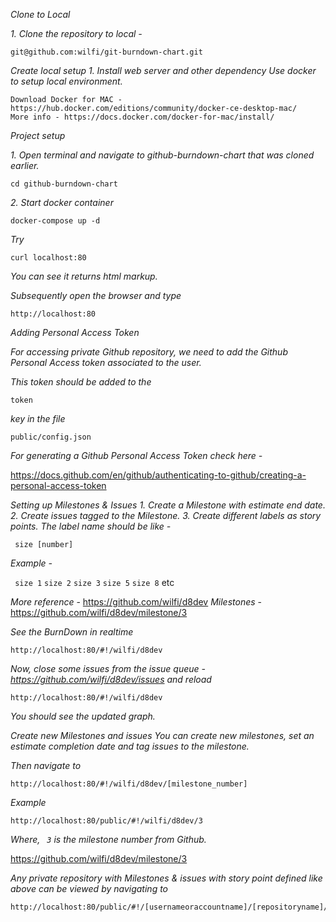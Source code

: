 _Clone to Local_

_1. Clone the repository to local -_ 
```
git@github.com:wilfi/git-burndown-chart.git
```
_Create local setup_
_1. Install web server and other dependency_
_Use docker to setup local environment._ 

 ```
Download Docker for MAC - https://hub.docker.com/editions/community/docker-ce-desktop-mac/
More info - https://docs.docker.com/docker-for-mac/install/

```
_Project setup_

_1. Open terminal and navigate to  github-burndown-chart that was cloned earlier._

```
cd github-burndown-chart
```
_2. Start docker container_

```
docker-compose up -d
```

_Try_ 

```
curl localhost:80
```

_You can see it returns html markup._

_Subsequently open the browser and type_

```
http://localhost:80
```

_Adding Personal Access Token_

_For accessing private Github repository, we need to add the Github Personal Access token associated to the user._ 

_This token should be added to the_ 

``` token ``` 

_key in the file_


```
public/config.json
```

_For generating a Github Personal Access Token check here -_ 

https://docs.github.com/en/github/authenticating-to-github/creating-a-personal-access-token 

_Setting up Milestones & Issues_
_1. Create a Milestone with estimate end date._
_2. Create issues tagged to the Milestone._
_3. Create different labels as story points. The label name should be like -_ 

``` size [number]```

_Example -_ 

``` size 1```  ``` size 2 ``` ``` size 3 ``` ``` size 5 ``` ``` size 8 ```  etc

_More reference_ - https://github.com/wilfi/d8dev
_Milestones_ - https://github.com/wilfi/d8dev/milestone/3

_See the BurnDown in realtime_

```
http://localhost:80/#!/wilfi/d8dev
```

_Now, close some issues from the issue queue - https://github.com/wilfi/d8dev/issues
and reload_ 

```
http://localhost:80/#!/wilfi/d8dev
```

_You should see the updated graph._

_Create new Milestones and issues_
_You can create new milestones, set an estimate completion date and tag issues to the milestone._

_Then navigate to_ 

```
http://localhost:80/#!/wilfi/d8dev/[milestone_number]
```

_Example_ 

```
http://localhost:80/public/#!/wilfi/d8dev/3
```

_Where, ``` 3``` is the milestone number from Github._

https://github.com/wilfi/d8dev/milestone/3

_Any private repository with Milestones & issues with story point defined like above can be viewed by navigating to_ 

```
http://localhost:80/public/#!/[usernameoraccountname]/[repositoryname]/[milestone_number]
```